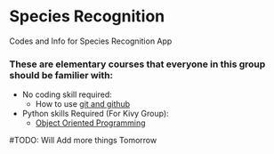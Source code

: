 # Species Recognition
Codes and Info for Species Recognition App

### These are elementary courses that everyone in this group should be familier with:
 - No coding skill required:
    - How to use [git and github](https://www.udacity.com/course/how-to-use-git-and-github--ud775)
 - Python skills Required (For Kivy Group):
    - [Object Oriented Programming](https://www.udacity.com/course/programming-foundations-with-python--ud036)

#TODO: Will Add more things Tomorrow
